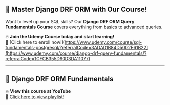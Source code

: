 ## 🚀 Master Django DRF ORM with Our Course!  
Want to level up your SQL skills? Our **Django DRF ORM Query Fundamentals Course** covers everything from basics to advanced queries.  

🔥 **Join the Udemy Course today and start learning!**  
📌 [Click here to enroll now!](https://www.udemy.com/course/sql-fundamentals-postgresql/?referralCode=3ADAD1B84D5002E61B22](https://www.udemy.com/course/django-drf-query-fundamentals/?referralCode=1CFCB355D90D3DA11077)

---
## 🚀 Django DRF ORM Fundamentals  

🔥 **View this course at YouTube**  
📌 [Click here to view playlist!](https://www.youtube.com/playlist?list=PLOLrQ9Pn6caxNFR2PWbHl3laaAI6J-GbN)  



